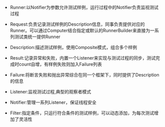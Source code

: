 * Runner:以Notifier为参数允许测试样例，运行过程中的Notifier负责监视测试过程

* Request:负责记录测试样例的Description信息，同事负责提供对应的Runner。可以通过Computer结合指定或默认的RunnerBuilder来直接为一系列测试类统一提供Runner

* Description:描述测试样例，使用Composite模式，组合多个样例

* Result:记录异常和失败，内置一个Listener来实现与测试过程的同步，测试完成时count自增，有样例失败则加入Failure列表

* Failure:将断言失败和抛出异常综合在同一个框架下，同时提供了Description的信息

* Listener:监视测试过程,典型的观察者模式

* Notifier:管理一系列Listener，保证线程安全

* Filter:指定条件，只运行符合条件的测试样例，可以动态添加，为每次测试增加了灵活性



